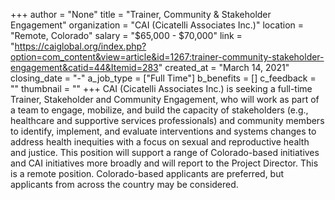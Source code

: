 +++
author = "None"
title = "Trainer, Community & Stakeholder Engagement"
organization = "CAI (Cicatelli Associates Inc.)"
location = "Remote, Colorado"
salary = "$65,000 - $70,000"
link = "https://caiglobal.org/index.php?option=com_content&view=article&id=1267:trainer-community-stakeholder-engagement&catid=44&Itemid=283"
created_at = "March 14, 2021"
closing_date = "-"
a_job_type = ["Full Time"]
b_benefits = []
c_feedback = ""
thumbnail = ""
+++
CAI (Cicatelli Associates Inc.) is seeking a full-time Trainer, Stakeholder and Community Engagement, who will work as part of a team to engage, mobilize, and build the capacity of stakeholders (e.g., healthcare and supportive services professionals) and community members to identify, implement, and evaluate interventions and systems changes to address health inequities with a focus on sexual and reproductive health and justice. This position will support a range of Colorado-based initiatives and CAI initiatives more broadly and will report to the Project Director. This is a remote position. Colorado-based applicants are preferred, but applicants from across the country may be considered. 

